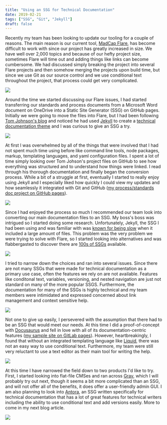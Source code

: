 ```yaml
---
title: "Using an SSG for Technical Documentation"
date: 2019-02-21
tags: ["SSG", "Git", "Jekyll"]
draft: false
---
```

Recently my team has been looking to update our tooling for a couple of reasons. The main reason is our current tool, <a href="https://www.madcapsoftware.com/products/flare/">MadCap Flare</a>, has become difficult to work with since our project has greatly increased in size. We have well over 2,000 topics and because of our hefty project size, sometimes Flare will time out and adding things like links can become cumbersome. We had discussed simply breaking the project into several Flare projects and then somehow merging the projects upon build time, but since we use Git as our source control and we use conditional text throughout the project, that process could get very complicated.

<img src="../../pages.jpg" class="article">

Around the time we started discussing our Flare issues, I had started transferring our standards and process documents from a Microsoft Word document on OneDrive into a Static Site Generator (SSG) on GitHub pages. Initially we were going to move the files into Flare, but I had been following <a href="https://idratherbewriting.com/">Tom Johnson's blog</a>  and noticed he had used <a href="https://idratherbewriting.com/about-jekyll/">Jekyll</a> to create a <a href="https://idratherbewriting.com/documentation-theme-jekyll/">technical documentation theme</a> and I was curious to give an SSG a try.

<img src="../../jekyll.png" class="article" id="penguin">

At first I was overwhelmed by all of the things that were involved that I had not spent much time using before like command line tools, node packages, markup, templating languages, and yaml configuration files. I spent a lot of time simply looking over Tom Johson's project files on GitHub to see how everything was structured and to understand how things were linked. I read through his thorough documentation and finally began the conversion process. While a bit of a struggle at first, eventually I started to really enjoy using Jekyll and I especially liked how quickly I could view my updates and how seamlessly it integrated with Git and GitHub (<a href="https://heathercloward.github.io/process-standards/index.html">my process/standards doc project on GitHub pages</a>).

<img src="../../octKittyJekyll.jpg" class="article" id="penguin">

Since I had enjoyed the process so much I recommended our team look into converting our main documentation files to an SSG. My boss's boss was intrigued so I started doing some research. Unfortunately, Jekyll, the SSG I had been using and was familiar with was <a href="https://www.youtube.com/watch?v=2RCqk-nEn90">known for being slow</a> when it included a large amount of files. This problem was the very problem we were trying to solve with Flare, so I started looking into alternatives and was flabbergasted to discover there are <a href="https://www.staticgen.com/">100s of SSGs</a> available.

<img src="../../overwhelmed.jpg" class="article">

I tried to narrow down the choices and ran into several issues. Since there are not many SSGs that were made for technical documentation as a primary use case, often the features we rely on are not available. Features like conditonal text, variables, versioning, and nested navigation are just not standard on many of the more popular SSGS. Furthermore, the documentation for many of the SSGs is highly technical and my team members were intimidated and expressed concerned about link management and context sensitive help.

<img src="../../questioning.png" class="article" id="penguin">

Not one to give up easily, I persevered with the assumption that there had to be an SSG that would meet our needs. At this time I did a proof-of-concept with <a href="https://docusaurus.io/">Docusaurus</a> and fell in love with all of its documentation-centric features (<a href="https://heathercl.gitlab.io/manuals-site/">my sample site on GitLab pages</a>). However, heartbreakingly, I found that without an integrated templating language like <a href="https://shopify.github.io/liquid/">Liquid</a>, there was not an easy way to use conditional text. Furthermore, my team were still very reluctant to use a text editor as their main tool for writing the help.

<img src="../../docusaurus.png" class="article" id="penguin">

At this time I have narrowed the field down to two products I'd like to try. First, I started looking into flat-file CMSes and ran across <a href="https://getgrav.org/">Grav</a>, which I will probably try out next, though it seems a bit more complicated than an SSG, and will not offer all of the benefits, it does offer a user-friendly admin GUI. I am also planning to look into <a href="https://antora.org/">Antora</a>, an SSG written specifically for technical documentation that has a lot of great features for technical writers including the ability to use conditional text and add versions easily. More to come in my next blog article.

<img src="../../grav.png" class="article" id="penguin">
